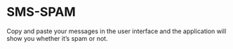 # SMS-SPAM

Copy and paste your messages in the user interface and the application will show you whether it’s spam or not.
